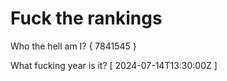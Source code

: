 # Fuck the rankings

Who the hell am I?
{ 7841545 }

What fucking year is it?
[ 2024-07-14T13:30:00Z ]
